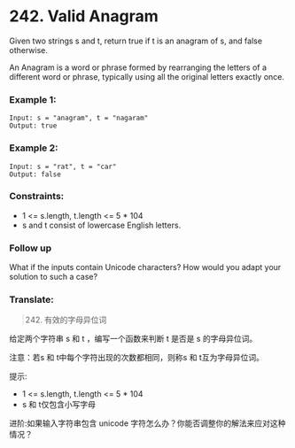 # 242. Valid Anagram

Given two strings s and t, return true if t is an anagram of s, and false otherwise.

An Anagram is a word or phrase formed by rearranging the letters of a different word or phrase, typically using all the original letters exactly once.

### Example 1:

```
Input: s = "anagram", t = "nagaram"
Output: true
```

### Example 2:

```
Input: s = "rat", t = "car"
Output: false
```

### Constraints:

* 1 <= s.length, t.length <= 5 * 104
* s and t consist of lowercase English letters.

### Follow up

What if the inputs contain Unicode characters? How would you adapt your solution to such a case?

### Translate:

> 242. 有效的字母异位词

给定两个字符串 s 和 t ，编写一个函数来判断 t 是否是 s 的字母异位词。

注意：若s 和 t中每个字符出现的次数都相同，则称s 和 t互为字母异位词。

提示:

* 1 <= s.length, t.length <= 5 * 104
* s 和 t仅包含小写字母

进阶:如果输入字符串包含 unicode 字符怎么办？你能否调整你的解法来应对这种情况？